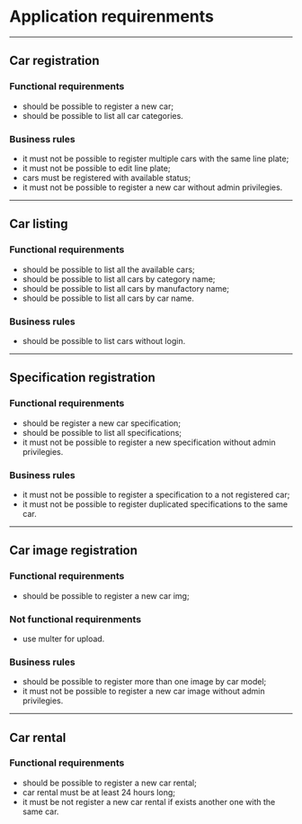 # Application requirenments

----------------------------------------------------------------------------

## Car registration

### Functional requirenments
- should be possible to register a new car;
- should be possible to list all car categories.

### Business rules
- it must not be possible to register multiple cars with the same line plate;
- it must not be possible to edit line plate;
- cars must be registered with available status;
- it must not be possible to register a new car without admin privilegies.

----------------------------------------------------------------------------

## Car listing

### Functional requirenments
- should be possible to list all the available cars;
- should be possible to list all cars by category name;
- should be possible to list all cars by manufactory name;
- should be possible to list all cars by car name.

### Business rules
- should be possible to list cars without login.

----------------------------------------------------------------------------

## Specification registration

### Functional requirenments
- should be register a new car specification;
- should be possible to list all specifications;
- it must not be possible to register a new specification without admin privilegies.

### Business rules
- it must not be possible to register a specification to a not registered car;
- it must not be possible to register duplicated specifications to the same car.

----------------------------------------------------------------------------

## Car image registration

### Functional requirenments
- should be possible to register a new car img;

### Not functional requirenments
- use multer for upload.

### Business rules
- should be possible to register more than one image by car model;
- it must not be possible to register a new car image without admin privilegies.

-----------------------------------------------------------------------------

## Car rental

### Functional requirenments
- should be possible to register a new car rental;
- car rental must be at least 24 hours long;
- it must be not register a new car rental if exists another one with the same car.


